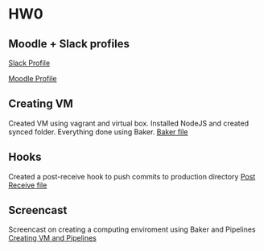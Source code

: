 # HW0   
   
## Moodle + Slack profiles   
   
[Slack Profile](https://csc519-spring2018.slack.com/threads/team/ubhosle/)   
   
[Moodle Profile](https://moodle-courses1718.wolfware.ncsu.edu/user/profile.php?id=144627)  
  
## Creating VM
Created VM using vagrant and virtual box. Installed NodeJS and created synced folder.
Everything done using Baker. [Baker file](baker.yml)   
   
## Hooks
Created a post-receive hook to push commits to production directory
[Post Receive file](post-receive)    
    
## Screencast    
Screencast on creating a computing enviroment using Baker and Pipelines 
[Creating VM and Pipelines](https://youtu.be/R737BSn5igM)   
   
   
